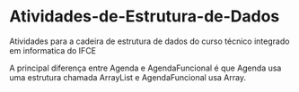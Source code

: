 # Atividades-de-Estrutura-de-Dados
Atividades para a cadeira de estrutura de dados do curso técnico integrado em informatica do IFCE

A principal diferença entre Agenda e AgendaFuncional é que Agenda usa uma estrutura chamada ArrayList e AgendaFuncional usa Array.
